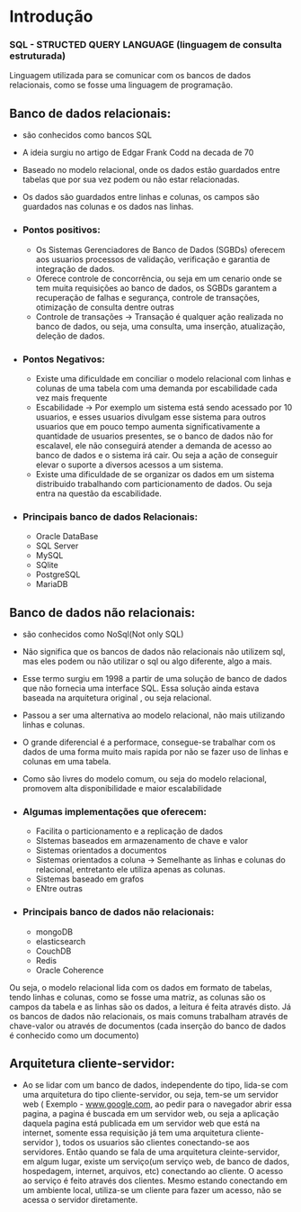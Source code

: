 # Introdução


### SQL - STRUCTED QUERY LANGUAGE (linguagem de consulta estruturada)
Linguagem utilizada para se comunicar com os bancos de dados relacionais, como se fosse
uma linguagem de programação.

## Banco de dados relacionais:

- são conhecidos como bancos SQL
- A ideia surgiu no artigo de Edgar Frank Codd na decada de 70
- Baseado no modelo relacional, onde os dados estão guardados entre tabelas que por sua vez podem ou não
estar relacionadas. 
- Os dados são guardados entre linhas e colunas, os campos são guardados nas colunas e os dados nas linhas.
- ### Pontos positivos:
    - Os Sistemas Gerenciadores de Banco de Dados (SGBDs) oferecem aos usuarios processos de validação, verificação e garantia de integração de dados.
    - Oferece controle de concorrência, ou seja em um cenario onde se tem muita requisições ao banco de dados, os SGBDs garantem a recuperação de falhas e segurança,
    controle de transações, otimização de consulta dentre outras
    - Controle de transações -> Transação é qualquer ação realizada no banco de dados, ou seja, uma consulta, uma inserção, atualização, deleção de dados.

- ### Pontos Negativos:
    - Existe uma dificuldade em conciliar o modelo relacional com linhas e colunas de uma tabela com uma demanda por escabilidade cada vez mais frequente
    - Escabilidade -> Por exemplo um sistema está sendo acessado por 10 usuarios, e esses usuarios divulgam esse sistema para outros usuarios que em pouco tempo 
    aumenta significativamente a quantidade de usuarios presentes, se o banco de dados não for escalavel, ele não conseguirá atender a demanda de acesso ao banco de 
    dados e o sistema irá cair. Ou seja a ação de conseguir elevar o suporte a diversos acessos a um sistema. 
    - Existe uma dificuldade de se organizar os dados em um sistema distribuido trabalhando com particionamento de dados. Ou seja entra na questão da escabilidade.

- ### Principais banco de dados Relacionais:
    - Oracle DataBase
    - SQL Server 
    - MySQL
    - SQlite
    - PostgreSQL
    - MariaDB




## Banco de dados não relacionais:
- são conhecidos como NoSql(Not only SQL)
- Não significa que os bancos de dados não relacionais não utilizem sql, mas eles 
podem ou não utilizar o sql ou algo diferente, algo a mais.
- Esse termo surgiu em 1998 a partir de uma solução de banco de dados que não fornecia uma interface SQL. Essa solução ainda estava baseada na arquitetura original
, ou seja relacional.
- Passou a ser uma alternativa ao modelo relacional, não mais utilizando linhas e colunas. 
- O grande diferencial é a performace, consegue-se trabalhar com os dados de uma forma muito mais rapida por não se fazer uso de linhas e colunas em uma tabela.
- Como são livres do modelo comum, ou seja do modelo relacional, promovem alta disponibilidade e maior escalabilidade
- ### Algumas implementações que oferecem:
    - Facilita o particionamento e a replicação de dados
    - SIstemas baseados em armazenamento de chave e valor
    - Sistemas orientados a documentos
    - Sistemas orientados a coluna -> Semelhante as linhas e colunas do relacional, entretanto ele utiliza apenas as colunas.
    - Sistemas baseado em grafos
    - ENtre outras

- ### Principais banco de dados não relacionais:
    - mongoDB
    - elasticsearch
    - CouchDB
    - Redis
    - Oracle Coherence

Ou seja, o modelo relacional lida com os dados em formato de tabelas, tendo linhas e colunas, como se fosse uma matriz, as colunas são os campos da tabela e as linhas
são os dados, a leitura é feita através disto.
Já os bancos de dados não relacionais, os mais comuns trabalham através de chave-valor ou através de documentos (cada inserção do banco de dados é conhecido como um documento)

## Arquitetura cliente-servidor:

- Ao se lidar com um banco de dados, independente do tipo, lida-se com uma arquitetura do tipo cliente-servidor, ou seja, tem-se um servidor web (
        Exemplo - www.google.com, ao pedir para o navegador abrir essa pagina, a pagina é buscada em um servidor web, ou seja a aplicação daquela pagina está publicada
        em um servidor web que está na internet, somente essa requisição já tem uma arquitetura cliente-servidor
    ), todos os usuarios são clientes conectando-se aos servidores. Então quando se fala de uma arquitetura cleinte-servidor, em algum lugar, existe um serviço(um serviço
    web, de banco de dados, hospedagem, internet, arquivos, etc) conectando ao cliente. O acesso ao serviço é feito através dos clientes.
    Mesmo estando conectando em um ambiente local, utiliza-se um cliente para fazer um acesso, não se acessa o servidor diretamente.
    